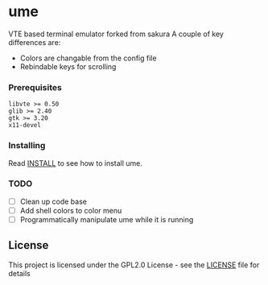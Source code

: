 # ume
VTE based terminal emulator forked from sakura 
A couple of key differences are:
  - Colors are changable from the config file
  - Rebindable keys for scrolling

### Prerequisites

```
libvte >= 0.50
glib >= 2.40
gtk >= 3.20
x11-devel
```

### Installing

Read [INSTALL](INSTALL) to see how to install ume.

### TODO
  - [ ] Clean up code base
  - [ ] Add shell colors to color menu
  - [ ] Programmatically manipulate ume while it is running

## License

This project is licensed under the GPL2.0 License - see the [LICENSE](LICENSE) file for details
